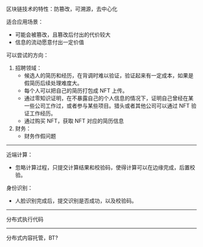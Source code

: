
区块链技术的特性：防篡改，可溯源，去中心化

适合应用场景：
 - 可能会被篡改，且篡改后付出的代价较大
 - 信息的流动愿意付出一定价值

可以尝试的方向：
1. 招聘领域：
    - 候选人的简历和经历，在背调时难以验证，验证起来有一定成本，如果是假简历后续处理难度大。
    - 每个人可以把自己的简历打包成 NFT 上传。
    - 通过零知识证明，在不暴露自己的个人信息的情况下，证明自己曾经在某一些公司工作过，或者参与某些项目。猎头或者其他公司可以通过 NFT 验证工作经历。
    - 通过购买 NFT，获取 NFT 对应的简历信息
2. 财务：
    - 财务作假问题

----

近端计算：
 - 忽略计算过程，只提交计算结果和校验码，使得计算可以在边缘完成，后置校验。

身份识别：
 - 人脸识别完成后，提交识别是否成功，以及校验码。


----

分布式执行代码

-----

分布式内容托管，BT?
